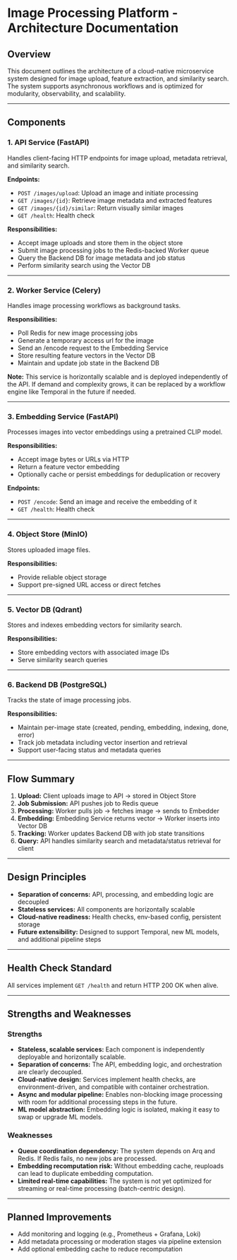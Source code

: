 # Image Processing Platform - Architecture Documentation

## Overview

This document outlines the architecture of a cloud-native microservice system designed for image upload, feature extraction, and similarity search. The system supports asynchronous workflows and is optimized for modularity, observability, and scalability.

---

## Components

### 1. **API Service (FastAPI)**

Handles client-facing HTTP endpoints for image upload, metadata retrieval, and similarity search.

**Endpoints:**

* `POST /images/upload`: Upload an image and initiate processing
* `GET /images/{id}`: Retrieve image metadata and extracted features
* `GET /images/{id}/similar`: Return visually similar images
* `GET /health`: Health check

**Responsibilities:**

* Accept image uploads and store them in the object store
* Submit image processing jobs to the Redis-backed Worker queue
* Query the Backend DB for image metadata and job status
* Perform similarity search using the Vector DB

---

### 2. **Worker Service (Celery)**

Handles image processing workflows as background tasks.

**Responsibilities:**

* Poll Redis for new image processing jobs
* Generate a temporary access url for the image
* Send an /encode request to the Embedding Service
* Store resulting feature vectors in the Vector DB
* Maintain and update job state in the Backend DB

**Note:** This service is horizontally scalable and is deployed independently of the API. 
If demand and complexity grows, it can be replaced by a workflow engine like Temporal in the future if needed.

---

### 3. **Embedding Service (FastAPI)**

Processes images into vector embeddings using a pretrained CLIP model.

**Responsibilities:**

* Accept image bytes or URLs via HTTP
* Return a feature vector embedding
* Optionally cache or persist embeddings for deduplication or recovery

**Endpoints:**

* `POST /encode`: Send an image and receive the embedding of it
* `GET /health`: Health check

---

### 4. **Object Store (MinIO)**

Stores uploaded image files.

**Responsibilities:**

* Provide reliable object storage
* Support pre-signed URL access or direct fetches

---

### 5. **Vector DB (Qdrant)**

Stores and indexes embedding vectors for similarity search.

**Responsibilities:**

* Store embedding vectors with associated image IDs
* Serve similarity search queries

---

### 6. **Backend DB (PostgreSQL)**

Tracks the state of image processing jobs.

**Responsibilities:**

* Maintain per-image state (created, pending, embedding, indexing, done, error)
* Track job metadata including vector insertion and retrieval
* Support user-facing status and metadata queries

---

## Flow Summary

1. **Upload:** Client uploads image to API → stored in Object Store
2. **Job Submission:** API pushes job to Redis queue
3. **Processing:** Worker pulls job → fetches image → sends to Embedder
4. **Embedding:** Embedding Service returns vector → Worker inserts into Vector DB
5. **Tracking:** Worker updates Backend DB with job state transitions
6. **Query:** API handles similarity search and metadata/status retrieval for client

---

## Design Principles

* **Separation of concerns:** API, processing, and embedding logic are decoupled
* **Stateless services:** All components are horizontally scalable
* **Cloud-native readiness:** Health checks, env-based config, persistent storage
* **Future extensibility:** Designed to support Temporal, new ML models, and additional pipeline steps

---

## Health Check Standard

All services implement `GET /health` and return HTTP 200 OK when alive.

---

## Strengths and Weaknesses

### Strengths

* **Stateless, scalable services:** Each component is independently deployable and horizontally scalable.
* **Separation of concerns:** The API, embedding logic, and orchestration are clearly decoupled.
* **Cloud-native design:** Services implement health checks, are environment-driven, and compatible with container orchestration.
* **Async and modular pipeline:** Enables non-blocking image processing with room for additional processing steps in the future.
* **ML model abstraction:** Embedding logic is isolated, making it easy to swap or upgrade ML models.

### Weaknesses

* **Queue coordination dependency:** The system depends on Arq and Redis. If Redis fails, no new jobs are processed.
* **Embedding recomputation risk:** Without embedding cache, reuploads can lead to duplicate embedding computation.
* **Limited real-time capabilities:** The system is not yet optimized for streaming or real-time processing (batch-centric design).

---

## Planned Improvements

* Add monitoring and logging (e.g., Prometheus + Grafana, Loki)
* Add metadata processing or moderation stages via pipeline extension
* Add optional embedding cache to reduce recomputation
